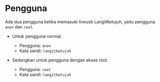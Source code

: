 # Pengguna

Ada dua pengguna ketika memasuki liveusb LangitKetujuh, yaitu pengguna `anon` dan `root`.

- Untuk pengguna normal.

  * Pengguna: `anon`
  * Kata sandi: `langitketujuh`

- Sedangkan untuk pengguna dengan akses root.

  * Pengguna: `root`
  * Kata sandi: `langitketujuh`

